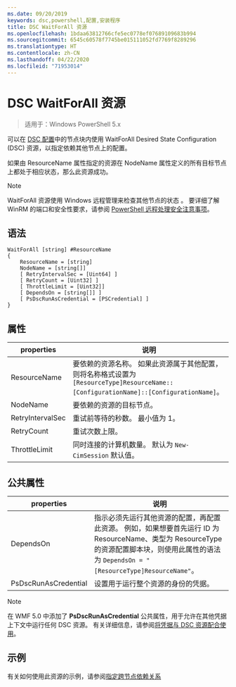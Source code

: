 ```yaml
---
ms.date: 09/20/2019
keywords: dsc,powershell,配置,安装程序
title: DSC WaitForAll 资源
ms.openlocfilehash: 1bdaa63812766cfe5ec0778ef07689109683b994
ms.sourcegitcommit: 6545c60578f7745be015111052fd7769f8289296
ms.translationtype: HT
ms.contentlocale: zh-CN
ms.lasthandoff: 04/22/2020
ms.locfileid: "71953014"
---
```

# <a name="dsc-waitforall-resource"></a>DSC WaitForAll 资源

> 适用于：Windows PowerShell 5.x

可以在 [DSC 配置](../../../configurations/configurations.md)中的节点块内使用 WaitForAll  Desired State Configuration (DSC) 资源，以指定依赖其他节点上的配置。

如果由 ResourceName  属性指定的资源在 NodeName  属性定义的所有目标节点上都处于相应状态，那么此资源成功。

> [!NOTE]
> WaitForAll 资源使用 Windows 远程管理来检查其他节点的状态  。 要详细了解 WinRM 的端口和安全性要求，请参阅 [PowerShell 远程处理安全注意事项](/powershell/scripting/learn/remoting/winrmsecurity?view=powershell-6)。

## <a name="syntax"></a>语法

```Syntax
WaitForAll [string] #ResourceName
{
    ResourceName = [string]
    NodeName = [string[]]
    [ RetryIntervalSec = [Uint64] ]
    [ RetryCount = [Uint32] ]
    [ ThrottleLimit = [Uint32]]
    [ DependsOn = [string[]] ]
    [ PsDscRunAsCredential = [PSCredential] ]
}
```

## <a name="properties"></a>属性

|properties |说明 |
|---|---|
|ResourceName |要依赖的资源名称。 如果此资源属于其他配置，则将名称格式设置为 `[ResourceType]ResourceName::[ConfigurationName]::[ConfigurationName]`。 |
|NodeName |要依赖的资源的目标节点。 |
|RetryIntervalSec |重试前等待的秒数。 最小值为 1。 |
|RetryCount |重试次数上限。 |
|ThrottleLimit |同时连接的计算机数量。 默认为 `New-CimSession` 默认值。 |

## <a name="common-properties"></a>公共属性

|properties |说明 |
|---|---|
|DependsOn |指示必须先运行其他资源的配置，再配置此资源。 例如，如果想要首先运行 ID 为 ResourceName、类型为 ResourceType 的资源配置脚本块，则使用此属性的语法为 `DependsOn = "[ResourceType]ResourceName"`。 |
|PsDscRunAsCredential |设置用于运行整个资源的身份的凭据。 |

> [!NOTE]
> 在 WMF 5.0 中添加了 **PsDscRunAsCredential** 公共属性，用于允许在其他凭据上下文中运行任何 DSC 资源。 有关详细信息，请参阅[将凭据与 DSC 资源配合使用](../../../configurations/runasuser.md)。

## <a name="example"></a>示例

有关如何使用此资源的示例，请参阅[指定跨节点依赖关系](../../../configurations/crossNodeDependencies.md)